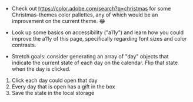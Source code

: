 - Check out https://color.adobe.com/search?q=christmas for some Christmas-themes color pallettes, any of which would be an improvement on the current theme. 😂

- Look up some basics on accessibility ("a11y") and learn how you could improve the a11y of this page, specifically regarding font sizes and color contrasts.

- Stretch goals: consider generating an array of "day" objects that indicate the current state of each day on the calendar. Flip that state when the day is clicked.

1. Click each day could open that day
2. Every day that is open has a gift in the box
3. Save the state in the local storage